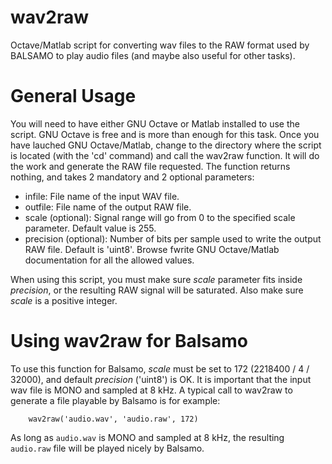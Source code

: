 wav2raw
=======

Octave/Matlab script for converting wav files to the RAW format used by BALSAMO to play audio files (and maybe also useful for other tasks).

General Usage
=====

You will need to have either GNU Octave or Matlab installed to use the script. GNU Octave is free and is more than enough for this task. Once you have lauched GNU Octave/Matlab, change to the directory where the script is located (with the 'cd' command) and call the wav2raw function. It will do the work and generate the RAW file requested. The function returns nothing, and takes 2 mandatory and 2 optional parameters:
- infile: File name of the input WAV file.
- outfile: File name of the output RAW file.
- scale (optional): Signal range will go from 0 to the specified scale parameter. Default value is 255.
- precision (optional): Number of bits per sample used to write the output RAW file. Default is 'uint8'. Browse fwrite GNU Octave/Matlab documentation for all the allowed values.

When using this script, you must make sure *scale* parameter fits inside *precision*, or the resulting RAW signal will be saturated. Also make sure *scale* is a positive integer.

Using wav2raw for Balsamo
=========================

To use this function for Balsamo, *scale* must be set to 172 (2218400 / 4 / 32000), and default *precision* ('uint8') is OK. It is important that the input wav file is MONO and sampled at 8 kHz. A typical call to wav2raw to generate a file playable by Balsamo is for example:

		wav2raw('audio.wav', 'audio.raw', 172)

As long as `audio.wav` is MONO and sampled at 8 kHz, the resulting `audio.raw` file will be played nicely by Balsamo.


